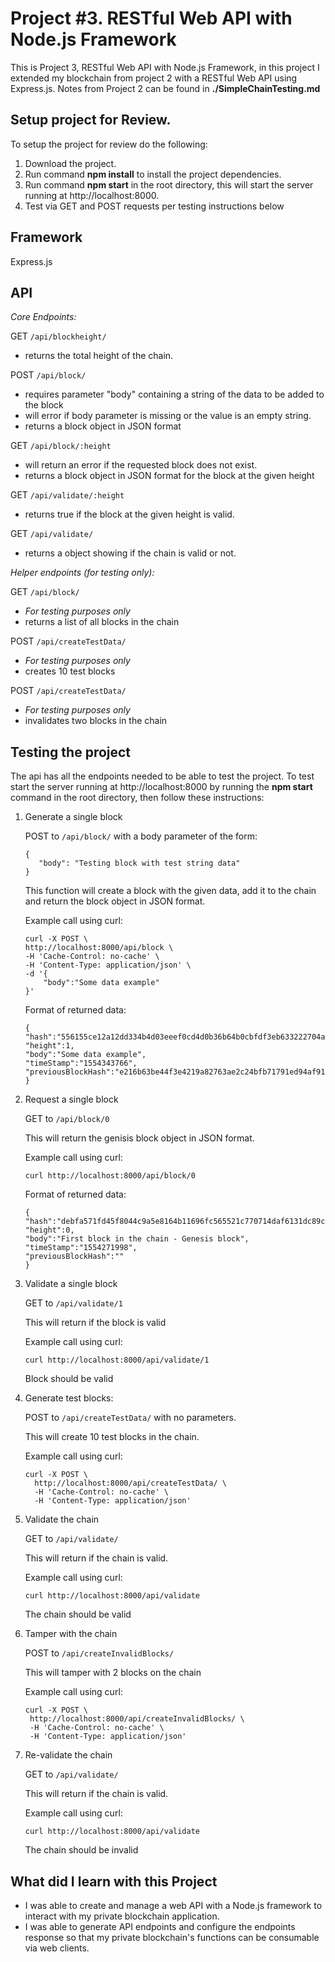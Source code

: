 # Project #3. RESTful Web API with Node.js Framework

This is Project 3, RESTful Web API with Node.js Framework, in this project I extended my blockchain from project 2 with a RESTful Web API using Express.js. Notes from Project 2 can be found in __./SimpleChainTesting.md__

## Setup project for Review.

To setup the project for review do the following:
1. Download the project.
2. Run command __npm install__ to install the project dependencies.
3. Run command __npm start__ in the root directory, this will start the server running at http://localhost:8000.
4. Test via GET and POST requests per testing instructions below

## Framework
Express.js

## API

*Core Endpoints:*

GET `/api/blockheight/` 
  - returns the total height of the chain.

POST `/api/block/` 
  - requires parameter "body" containing a string of the data to be added to the block
  - will error if body parameter is missing or the value is an empty string.
  - returns a block object in JSON format

GET `/api/block/:height` 
  - will return an error if the requested block does not exist.
  - returns a block object in JSON format for the block at the given height

GET `/api/validate/:height`
  - returns true if the block at the given height is valid.

GET `/api/validate/`
  - returns a object showing if the chain is valid or not. 

*Helper endpoints (for testing only):*

GET `/api/block/` 
  - *For testing purposes only* 
  - returns a list of all blocks in the chain 

POST `/api/createTestData/` 
  - *For testing purposes only* 
  - creates 10 test blocks

POST `/api/createTestData/` 
  - *For testing purposes only* 
  - invalidates two blocks in the chain

## Testing the project

The api has all the endpoints needed to be able to test the project. To test start the server running at http://localhost:8000 by running the __npm start__ command in the root directory, then follow these instructions:

1. Generate a single block

   POST to `/api/block/` with a body parameter of the form:

   ```
   {
      "body": "Testing block with test string data"
   }
   ```

   This function will create a block with the given data, add it to the chain and return the block object in JSON format.

   Example call using curl:

	```
	curl -X POST \
	http://localhost:8000/api/block \
	-H 'Cache-Control: no-cache' \
	-H 'Content-Type: application/json' \
	-d '{
		"body":"Some data example"
	}'
	```

	Format of returned data:

	```
	{
	"hash":"556155ce12a12dd334b4d03eeef0cd4d0b36b64b0cbfdf3eb633222704a470f1",
	"height":1,
	"body":"Some data example",
	"timeStamp":"1554343766",
	"previousBlockHash":"e216b63be44f3e4219a82763ae2c24bfb71791ed94af917399d4d2b9fc95a8b8"
	}
	```

2. Request a single block

   GET to `/api/block/0` 

   This will return the genisis block object in JSON format.

   Example call using curl:

	```
	curl http://localhost:8000/api/block/0
	```
	
	Format of returned data:
	```
	{
	"hash":"debfa571fd45f8044c9a5e8164b11696fc565521c770714daf6131dc89c393d4",
	"height":0,
	"body":"First block in the chain - Genesis block",
	"timeStamp":"1554271998",
	"previousBlockHash":""
	}
	```
3. Validate a single block

   GET to `/api/validate/1` 

   This will return if the block is valid

   Example call using curl:

	```
	curl http://localhost:8000/api/validate/1
	```

	Block should be valid

4. Generate test blocks:

   POST to `/api/createTestData/` with no parameters.

   This will create 10 test blocks in the chain.

   Example call using curl:

   ```
   curl -X POST \
     http://localhost:8000/api/createTestData/ \
     -H 'Cache-Control: no-cache' \
     -H 'Content-Type: application/json'
   ```

5. Validate the chain

   GET to `/api/validate/` 

   This will return if the chain is valid.

   Example call using curl:

	```
	curl http://localhost:8000/api/validate
	```
   The chain should be valid

6. Tamper with the chain

   POST to `/api/createInvalidBlocks/` 

   This will tamper with 2 blocks on the chain

   Example call using curl:

	```
   curl -X POST \
     http://localhost:8000/api/createInvalidBlocks/ \
     -H 'Cache-Control: no-cache' \
     -H 'Content-Type: application/json'
	```
	

7. Re-validate the chain

   GET to `/api/validate/` 

   This will return if the chain is valid.

   Example call using curl:

	```
	curl http://localhost:8000/api/validate
	```
   The chain should be invalid

## What did I learn with this Project

* I was able to create and manage a web API with a Node.js framework to interact with my private blockchain application.
* I was able to generate API endpoints and configure the endpoints response so that my private blockchain's functions can be consumable via web clients.
